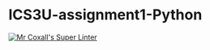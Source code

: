# ICS3U-assignment1-Python

[![Mr Coxall's Super Linter](https://github.com/Emmanuel-Fofeyin/ICS3U-assignment1-Python/workflows/Mr%20Coxall's%20Super%20Linter/badge.svg)](https://github.com/Emmanuel-Fofeyin/ICS3U-assignment1-Python/actions/)

